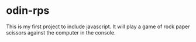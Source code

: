 # odin-rps

This is my first project to include javascript.
It will play a game of rock paper scissors against the computer in the console. 
